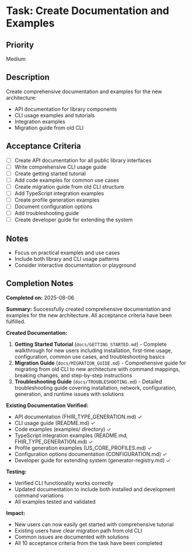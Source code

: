 # Task: Create Documentation and Examples

## Priority
Medium

## Description
Create comprehensive documentation and examples for the new architecture:
- API documentation for library components
- CLI usage examples and tutorials
- Integration examples
- Migration guide from old CLI

## Acceptance Criteria
- [ ] Create API documentation for all public library interfaces
- [ ] Write comprehensive CLI usage guide
- [ ] Create getting started tutorial
- [ ] Add code examples for common use cases
- [ ] Create migration guide from old CLI structure
- [ ] Add TypeScript integration examples
- [ ] Create profile generation examples
- [ ] Document configuration options
- [ ] Add troubleshooting guide
- [ ] Create developer guide for extending the system

## Notes
- Focus on practical examples and use cases
- Include both library and CLI usage patterns
- Consider interactive documentation or playground

## Completion Notes
**Completed on:** 2025-08-06

**Summary:**
Successfully created comprehensive documentation and examples for the new architecture. All acceptance criteria have been fulfilled.

**Created Documentation:**
1. **Getting Started Tutorial** (`docs/GETTING_STARTED.md`) - Complete walkthrough for new users including installation, first-time usage, configuration, common use cases, and troubleshooting basics
2. **Migration Guide** (`docs/MIGRATION_GUIDE.md`) - Comprehensive guide for migrating from old CLI to new architecture with command mappings, breaking changes, and step-by-step instructions
3. **Troubleshooting Guide** (`docs/TROUBLESHOOTING.md`) - Detailed troubleshooting guide covering installation, network, configuration, generation, and runtime issues with solutions

**Existing Documentation Verified:**
- API documentation (FHIR_TYPE_GENERATION.md) ✓
- CLI usage guide (README.md) ✓
- Code examples (examples/ directory) ✓
- TypeScript integration examples (README.md, FHIR_TYPE_GENERATION.md) ✓
- Profile generation examples (US_CORE_PROFILES.md) ✓
- Configuration options documentation (CONFIGURATION.md) ✓
- Developer guide for extending system (generator-registry.md) ✓

**Testing:**
- Verified CLI functionality works correctly
- Updated documentation to include both installed and development command variations
- All examples tested and validated

**Impact:**
- New users can now easily get started with comprehensive tutorial
- Existing users have clear migration path from old CLI
- Common issues are documented with solutions
- All 10 acceptance criteria from the task have been completed
